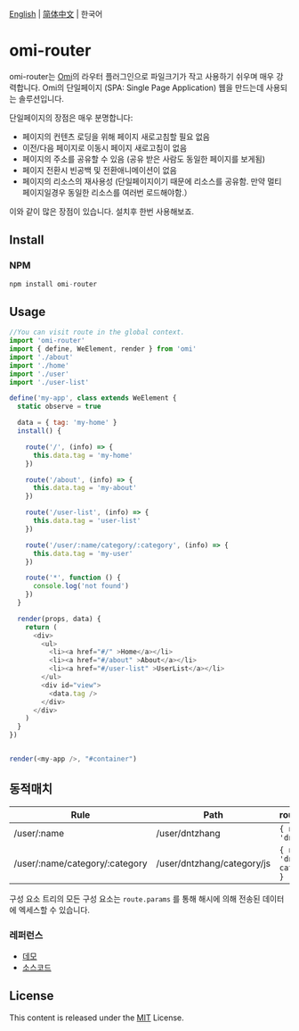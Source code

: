 [English](./README.md) | [简体中文](./README.CN.md) | 한국어

# omi-router

omi-router는 [Omi](http://omijs.org)의 라우터 플러그인으로 파일크기가 작고 사용하기 쉬우며 매우 강력합니다. Omi의 단일페이지 (SPA: Single Page Application) 웹을 만드는데 사용되는 솔루션입니다.

단일페이지의 장점은 매우 분명합니다:

* 페이지의 컨텐츠 로딩을 위해 페이지 새로고침할 필요 없음
* 이전/다음 페이지로 이동시 페이지 새로고침이 없음
* 페이지의 주소를 공유할 수 있음 (공유 받은 사람도 동일한 페이지를 보게됨)
* 페이지 전환시 빈공백 및 전환애니메이션이 없음
* 페이지의 리소스의 재사용성 (단일페이지이기 때문에 리소스를 공유함. 만약 멀티 페이지일경우 동일한 리소스를 여러번 로드해야함.）

이와 같이 많은 장점이 있습니다. 설치후 한번 사용해보죠.

## Install


### NPM

```js
npm install omi-router
```



## Usage


```js
//You can visit route in the global context.
import 'omi-router'
import { define, WeElement, render } from 'omi'
import './about'
import './home'
import './user'
import './user-list'

define('my-app', class extends WeElement {
  static observe = true

  data = { tag: 'my-home' }
  install() {

    route('/', (info) => {
      this.data.tag = 'my-home'
    })

    route('/about', (info) => {
      this.data.tag = 'my-about'
    })

    route('/user-list', (info) => {
      this.data.tag = 'user-list'
    })

    route('/user/:name/category/:category', (info) => {
      this.data.tag = 'my-user'
    })

    route('*', function () {
      console.log('not found')
    })
  }

  render(props, data) {
    return (
      <div>
        <ul>
          <li><a href="#/" >Home</a></li>
          <li><a href="#/about" >About</a></li>
          <li><a href="#/user-list" >UserList</a></li>
        </ul>
        <div id="view">
          <data.tag />
        </div>
      </div>
    )
  }
})


render(<my-app />, "#container")
```

## 동적매치

| Rule | Path | route.params |
|---------|------|--------|
| /user/:name | /user/dntzhang | `{ name: 'dntzhang' }` |
| /user/:name/category/:category | /user/dntzhang/category/js | `{ name: 'dntzhang', category: js }` |

구성 요소 트리의 모든 구성 요소는 `route.params` 를 통해 해시에 의해 전송된 데이터에 엑세스할 수 있습니다.


### 레퍼런스

* [데모](https://tencent.github.io/omi/packages/omi-router/examples/simple/)
* [소스코드](https://github.com/Tencent/omi/tree/master/packages/omi-router/examples/simple)

## License
This content is released under the [MIT](http://opensource.org/licenses/MIT) License.
